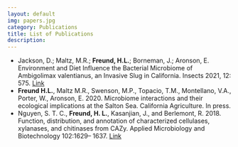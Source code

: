 ```yaml
---
layout: default
img: papers.jpg
category: Publications
title: List of Publications
description:
---
```

* Jackson, D.; Maltz, M.R.; **Freund, H.L.**; Borneman, J.; Aronson, E. Environment and Diet Influence the Bacterial
Microbiome of Ambigolimax valentianus, an Invasive Slug in California. Insects 2021, 12: 575. [Link](https://pubmed.ncbi.nlm.nih.gov/34201881/)
* **Freund H.L.**, Maltz M.R., Swenson, M.P., Topacio, T.M., Montellano, V.A., Porter, W., Aronson, E. 2020. Microbiome
interactions and their ecological implications at the Salton Sea. California Agriculture. In press.
* Nguyen, S. T. C., **Freund, H. L.**, Kasanjian, J., and Berlemont, R. 2018. Function, distribution, and annotation of characterized cellulases, xylanases, and chitinases from CAZy. Applied Microbiology and Biotechnology 102:1629– 1637. [Link](https://pubmed.ncbi.nlm.nih.gov/29359269/)
